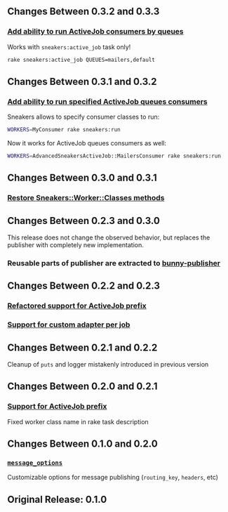 ## Changes Between 0.3.2 and 0.3.3

### [Add ability to run ActiveJob consumers by queues](https://github.com/veeqo/advanced-sneakers-activejob/pull/9)

Works with `sneakers:active_job` task only!

```sh
rake sneakers:active_job QUEUES=mailers,default
```

## Changes Between 0.3.1 and 0.3.2

### [Add ability to run specified ActiveJob queues consumers](https://github.com/veeqo/advanced-sneakers-activejob/pull/8)

Sneakers allows to specify consumer classes to run:

```sh
WORKERS=MyConsumer rake sneakers:run
```

Now it works for ActiveJob queues consumers as well:

```sh
WORKERS=AdvancedSneakersActiveJob::MailersConsumer rake sneakers:run
```

## Changes Between 0.3.0 and 0.3.1

### [Restore Sneakers::Worker::Classes methods](https://github.com/veeqo/advanced-sneakers-activejob/pull/6)

## Changes Between 0.2.3 and 0.3.0

This release does not change the observed behavior, but replaces the publisher with completely new implementation.

### Reusable parts of publisher are extracted to [bunny-publisher](https://github.com/veeqo/bunny-publisher)

## Changes Between 0.2.2 and 0.2.3

### [Refactored support for ActiveJob prefix](https://github.com/veeqo/advanced-sneakers-activejob/pull/3)
### [Support for custom adapter per job](https://github.com/veeqo/advanced-sneakers-activejob/pull/4)

## Changes Between 0.2.1 and 0.2.2

Cleanup of `puts` and logger mistakenly introduced in previous version

## Changes Between 0.2.0 and 0.2.1

### [Support for ActiveJob prefix](https://github.com/veeqo/advanced-sneakers-activejob/pull/2)

Fixed worker class name in rake task description

## Changes Between 0.1.0 and 0.2.0

### [`message_options`](https://github.com/veeqo/advanced-sneakers-activejob/pull/1)

Customizable options for message publishing (`routing_key`, `headers`, etc)

## Original Release: 0.1.0
